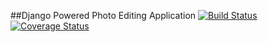 ##Django Powered Photo Editing Application [![Build Status](https://travis-ci.org/andela-ashuaib/photo-editing-application.svg?branch=feature-configuration-setup)](https://travis-ci.org/andela-ashuaib/photo-editing-application) [![Coverage Status](https://coveralls.io/repos/andela-ashuaib/photo-editing-application/badge.svg?branch=master&service=github)](https://coveralls.io/github/andela-ashuaib/photo-editing-application?branch=master)